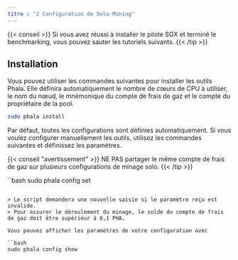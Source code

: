 ```yaml
---
titre : "2 Configuration de Solo-Mining"
---
```



{{< conseil >}}
Si vous avez réussi à installer le pilote SGX et terminé le benchmarking, vous pouvez sauter les tutoriels suivants.
{{< /tip >}}

## Installation

Vous pouvez utiliser les commandes suivantes pour installer les outils Phala. Elle définira automatiquement le nombre de cœurs de CPU à utiliser, le nom du nœud, le mnémonique du compte de frais de gaz et le compte du propriétaire de la pool.

```bash
sudo phala install
```

Par défaut, toutes les configurations sont définies automatiquement. Si vous voulez configurer manuellement les outils, utilisez les commandes suivantes et définissez les paramètres.

{{< conseil "avertissement" >}}
NE PAS partager le même compte de frais de gaz sur plusieurs configurations de minage solo.
{{< /tip >}}

``bash
sudo phala config set
```

> Le script demandera une nouvelle saisie si le paramètre reçu est invalide.
> Pour assurer le déroulement du minage, le solde du compte de frais de gaz doit être supérieur à 0,1 PHA.

Vous pouvez afficher les paramètres de votre configuration avec

``bash
sudo phala config show
```
